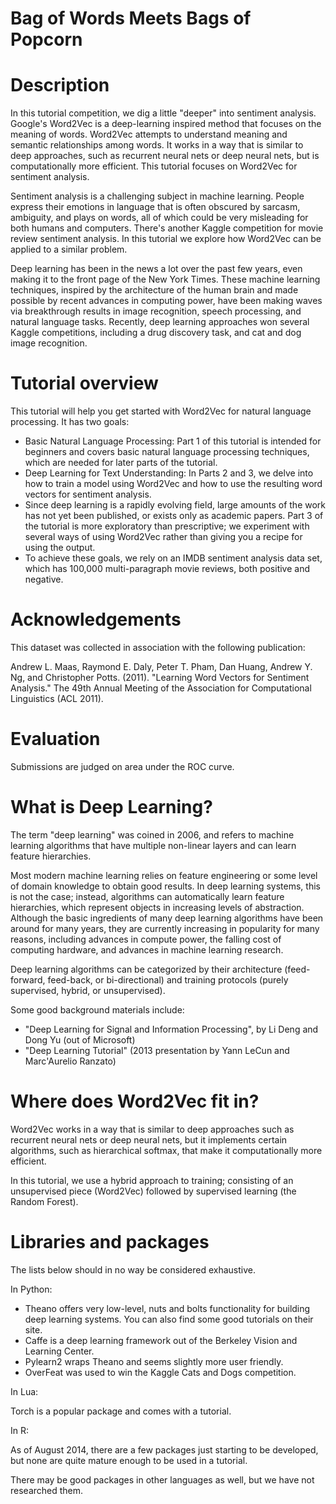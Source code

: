 # Bag of Words Meets Bags of Popcorn

# Description
In this tutorial competition, we dig a little "deeper" into sentiment analysis. Google's Word2Vec is a deep-learning inspired method that focuses on the meaning of words. Word2Vec attempts to understand meaning and semantic relationships among words. It works in a way that is similar to deep approaches, such as recurrent neural nets or deep neural nets, but is computationally more efficient. This tutorial focuses on Word2Vec for sentiment analysis.

Sentiment analysis is a challenging subject in machine learning. People express their emotions in language that is often obscured by sarcasm, ambiguity, and plays on words, all of which could be very misleading for both humans and computers. There's another Kaggle competition for movie review sentiment analysis. In this tutorial we explore how Word2Vec can be applied to a similar problem.

Deep learning has been in the news a lot over the past few years, even making it to the front page of the New York Times. These machine learning techniques, inspired by the architecture of the human brain and made possible by recent advances in computing power, have been making waves via breakthrough results in image recognition, speech processing, and natural language tasks. Recently, deep learning approaches won several Kaggle competitions, including a drug discovery task, and cat and dog image recognition.

# Tutorial overview
This tutorial will help you get started with Word2Vec for natural language processing. It has two goals:
- Basic Natural Language Processing: Part 1 of this tutorial is intended for beginners and covers basic natural language processing techniques, which are needed for later parts of the tutorial.
- Deep Learning for Text Understanding: In Parts 2 and 3, we delve into how to train a model using Word2Vec and how to use the resulting word vectors for sentiment analysis.
- Since deep learning is a rapidly evolving field, large amounts of the work has not yet been published, or exists only as academic papers. Part 3 of the tutorial is more exploratory than prescriptive; we experiment with several ways of using Word2Vec rather than giving you a recipe for using the output.
- To achieve these goals, we rely on an IMDB sentiment analysis data set, which has 100,000 multi-paragraph movie reviews, both positive and negative.

# Acknowledgements
This dataset was collected in association with the following publication:

Andrew L. Maas, Raymond E. Daly, Peter T. Pham, Dan Huang, Andrew Y. Ng, and Christopher Potts. (2011). "Learning Word Vectors for Sentiment Analysis." The 49th Annual Meeting of the Association for Computational Linguistics (ACL 2011).

# Evaluation
Submissions are judged on area under the ROC curve.

# What is Deep Learning?
The term "deep learning" was coined in 2006, and refers to machine learning algorithms that have multiple non-linear layers and can learn feature hierarchies.

Most modern machine learning relies on feature engineering or some level of domain knowledge to obtain good results. In deep learning systems, this is not the case; instead, algorithms can automatically learn feature hierarchies, which represent objects in increasing levels of abstraction. Although the basic ingredients of many deep learning algorithms have been around for many years, they are currently increasing in popularity for many reasons, including advances in compute power, the falling cost of computing hardware, and advances in machine learning research.

Deep learning algorithms can be categorized by their architecture (feed-forward, feed-back, or bi-directional) and training protocols (purely supervised, hybrid, or unsupervised).

Some good background materials include:
- "Deep Learning for Signal and Information Processing", by Li Deng and Dong Yu (out of Microsoft)
- "Deep Learning Tutorial" (2013 presentation by Yann LeCun and Marc'Aurelio Ranzato)

# Where does Word2Vec fit in?
Word2Vec works in a way that is similar to deep approaches such as recurrent neural nets or deep neural nets, but it implements certain algorithms, such as hierarchical softmax, that make it computationally more efficient.

In this tutorial, we use a hybrid approach to training; consisting of an unsupervised piece (Word2Vec) followed by supervised learning (the Random Forest).

# Libraries and packages
The lists below should in no way be considered exhaustive.

In Python:
- Theano offers very low-level, nuts and bolts functionality for building deep learning systems. You can also find some good tutorials on their site.
- Caffe is a deep learning framework out of the Berkeley Vision and Learning Center.
- Pylearn2 wraps Theano and seems slightly more user friendly.
- OverFeat was used to win the Kaggle Cats and Dogs competition.

In Lua:

Torch is a popular package and comes with a tutorial.

In R:

As of August 2014, there are a few packages just starting to be developed, but none are quite mature enough to be used in a tutorial.


There may be good packages in other languages as well, but we have not researched them.
